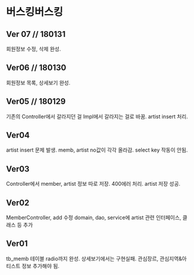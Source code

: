 # 버스킹버스킹


## Ver 07 // 180131
회원정보 수정, 삭제 완성.

## Ver06 // 180130
회원정보 목록, 상세보기 완성.


## Ver05 // 180129
기존의 Controller에서 갈라지던 걸 Impl에서 갈라지는 걸로 바꿈.
artist insert 처리.

## Ver04
artist insert 문제 발생.
memb, artist no값이 각각 올라감.
select key 작동이 안됨.

## Ver03
Controller에서 member, artist 정보 따로 저장.
400에러 처리.
artist 저장 성공.

## Ver02
MemberController, add 수정
domain, dao, service에 artist 관련 인터페이스, 클래스 등 추가

## Ver01
tb_memb 테이블 radio까지 완성.
상세보기에서는 구현실패.
관심장르, 관심지역&아티스트 정보 추가해야 됨.

